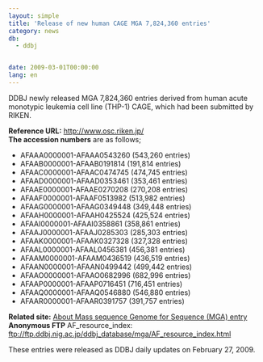 ```yaml
---
layout: simple
title: 'Release of new human CAGE MGA 7,824,360 entries'
category: news
db:
  - ddbj


date: 2009-03-01T00:00:00
lang: en
---
```


<html>DDBJ newly released MGA 7,824,360 entries derived from human acute monotypic leukemia cell line (THP-1) CAGE, which had been submitted by RIKEN.

<p><b>Reference URL:</b> <a href="http://www.osc.riken.jp/" target="_blank">http://www.osc.riken.jp/</a><br><b>The accession numbers</b> are as follows;</p>

<ul>
    <li> AFAAA0000001-AFAAA0543260 (543,260 entries)</li>
    <li> AFAAB0000001-AFAAB0191814 (191,814 entries)</li>
    <li> AFAAC0000001-AFAAC0474745 (474,745 entries)</li>
    <li> AFAAD0000001-AFAAD0353461 (353,461 entries)</li>
    <li> AFAAE0000001-AFAAE0270208 (270,208 entries)</li>
    <li> AFAAF0000001-AFAAF0513982 (513,982 entries)</li>
    <li> AFAAG0000001-AFAAG0349448 (349,448 entries)</li>
    <li> AFAAH0000001-AFAAH0425524 (425,524 entries)</li>
    <li> AFAAI0000001-AFAAI0358861 (358,861 entries)</li>
    <li> AFAAJ0000001-AFAAJ0285303 (285,303 entries)</li>
    <li> AFAAK0000001-AFAAK0327328 (327,328 entries)</li>
    <li> AFAAL0000001-AFAAL0456381 (456,381 entries)</li>
    <li> AFAAM0000001-AFAAM0436519 (436,519 entries)</li>
    <li> AFAAN0000001-AFAAN0499442 (499,442 entries)</li>
    <li> AFAAO0000001-AFAAO0682996 (682,996 entries)</li>
    <li> AFAAP0000001-AFAAP0716451 (716,451 entries)</li>
    <li> AFAAQ0000001-AFAAQ0546880 (546,880 entries)</li>
    <li> AFAAR0000001-AFAAR0391757 (391,757 entries)</li>
</ul>

<p><b>Related site:</b> <a href="/ddbj/mga-e.html">About Mass sequence Genome for Sequence (MGA) entry</a><br><b>Anonymous FTP</b> AF_resource_index:<br><a href="ftp://ftp.ddbj.nig.ac.jp/ddbj_database/mga/AF_resource_index.html">ftp://ftp.ddbj.nig.ac.jp/ddbj_database/mga/AF_resource_index.html</a></p>

<p>These entries were released as DDBJ daily updates on February 27, 2009.</p>
</html>
